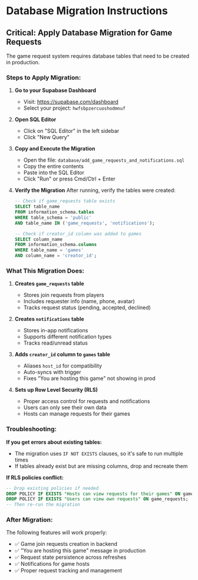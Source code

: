# Database Migration Instructions

## Critical: Apply Database Migration for Game Requests

The game request system requires database tables that need to be created in production.

### Steps to Apply Migration:

1. **Go to your Supabase Dashboard**
   - Visit: https://supabase.com/dashboard
   - Select your project: `hwfsbpzercuoshodmnuf`

2. **Open SQL Editor**
   - Click on "SQL Editor" in the left sidebar
   - Click "New Query"

3. **Copy and Execute the Migration**
   - Open the file: `database/add_game_requests_and_notifications.sql`
   - Copy the entire contents
   - Paste into the SQL Editor
   - Click "Run" or press Cmd/Ctrl + Enter

4. **Verify the Migration**
   After running, verify the tables were created:
   ```sql
   -- Check if game_requests table exists
   SELECT table_name
   FROM information_schema.tables
   WHERE table_schema = 'public'
   AND table_name IN ('game_requests', 'notifications');

   -- Check if creator_id column was added to games
   SELECT column_name
   FROM information_schema.columns
   WHERE table_name = 'games'
   AND column_name = 'creator_id';
   ```

### What This Migration Does:

1. **Creates `game_requests` table**
   - Stores join requests from players
   - Includes requester info (name, phone, avatar)
   - Tracks request status (pending, accepted, declined)

2. **Creates `notifications` table**
   - Stores in-app notifications
   - Supports different notification types
   - Tracks read/unread status

3. **Adds `creator_id` column to `games` table**
   - Aliases `host_id` for compatibility
   - Auto-syncs with trigger
   - Fixes "You are hosting this game" not showing in prod

4. **Sets up Row Level Security (RLS)**
   - Proper access control for requests and notifications
   - Users can only see their own data
   - Hosts can manage requests for their games

### Troubleshooting:

**If you get errors about existing tables:**
- The migration uses `IF NOT EXISTS` clauses, so it's safe to run multiple times
- If tables already exist but are missing columns, drop and recreate them

**If RLS policies conflict:**
```sql
-- Drop existing policies if needed
DROP POLICY IF EXISTS "Hosts can view requests for their games" ON game_requests;
DROP POLICY IF EXISTS "Users can view own requests" ON game_requests;
-- Then re-run the migration
```

### After Migration:

The following features will work properly:
- ✅ Game join requests creation in backend
- ✅ "You are hosting this game" message in production
- ✅ Request state persistence across refreshes
- ✅ Notifications for game hosts
- ✅ Proper request tracking and management
